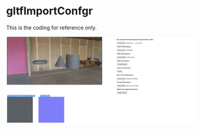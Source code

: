 # gltfImportConfgr

This is the coding for reference only. 

![alt text](https://github.com/moonyuet/gltfImportConfgr/blob/main/babylonGLTFImport/Screenshot.JPG?raw=true)

